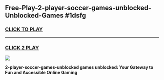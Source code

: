 
## Free-Play-2-player-soccer-games-unblocked-Unblocked-Games #1dsfg
<h3>
<a href="https://news.freeplayer.one?title=2-player-soccer-games-unblocked&ref=8M">CLICK TO PLAY</a></h3>
<hr>

<h3>
<a href="https://news.freeplayer.one?title=2-player-soccer-games-unblocked&ref=8M">CLICK 2 PLAY</a>
  
</h3>

<a href="https://news.freeplayer.one?title=2-player-soccer-games-unblocked&ref=8M"><img src="https://clearcache.store/games.png"></a>


**2-player-soccer-games-unblocked games unblocked: Your Gateway to Fun and Accessible Online Gaming**
